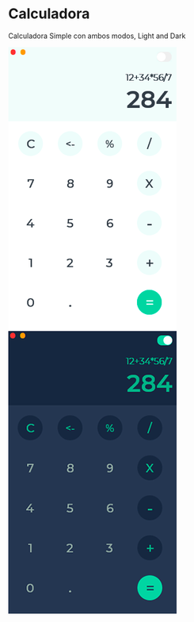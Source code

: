 # Calculadora

Calculadora Simple con ambos modos, Light and Dark

![Calculator Light](screenshots/light.png) ![Calculator Dark](screenshots/dark.png)

